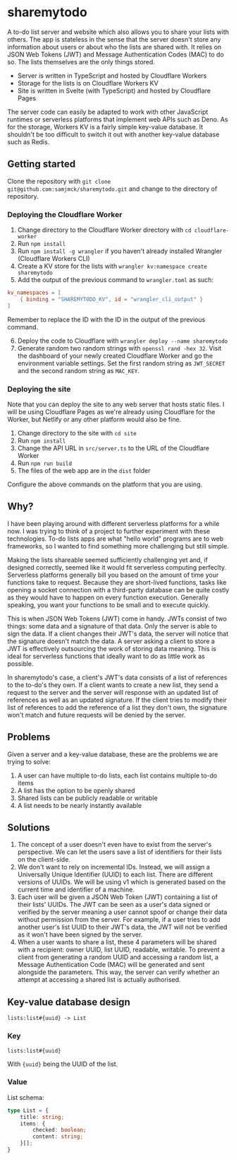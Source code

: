 # sharemytodo

A to-do list server and website which also allows you to share your lists with others. The app is stateless in the sense that the server doesn't store any information about users or about who the lists are shared with. It relies on JSON Web Tokens (JWT) and Message Authentication Codes (MAC) to do so. The lists themselves are the only things stored.

- Server is written in TypeScript and hosted by Cloudflare Workers
- Storage for the lists is on Cloudflare Workers KV
- Site is written in Svelte (with TypeScript) and hosted by Cloudflare Pages

The server code can easily be adapted to work with other JavaScript runtimes or serverless platforms that implement web APIs such as Deno. As for the storage, Workers KV is a fairly simple key-value database. It shouldn't be too difficult to switch it out with another key-value database such as Redis.

## Getting started

Clone the repository with `git clone git@github.com:samjmck/sharemytodo.git` and change to the directory of repository.

### Deploying the Cloudflare Worker

1. Change directory to the Cloudflare Worker directory with `cd cloudflare-worker`
2. Run `npm install`
3. Run `npm install -g wrangler` if you haven't already installed Wrangler (Cloudflare Workers CLI)
4. Create a KV store for the lists with `wrangler kv:namespace create sharemytodo`
5. Add the output of the previous command to `wrangler.toml` as such:
```toml
kv_namespaces = [
    { binding = "SHAREMYTODO_KV", id = "wrangler_cli_output" }
]
```
Remember to replace the ID with the ID in the output of the previous command.

6. Deploy the code to Cloudflare with `wrangler deploy --name sharemytodo`
7. Generate random two random strings with `openssl rand -hex 32`. Visit the dashboard of your newly created Cloudflare Worker and go the environment variable settings. Set the first random string as `JWT_SECRET` and the second random string as `MAC_KEY`.

### Deploying the site

Note that you can deploy the site to any web server that hosts static files. I will be using Cloudflare Pages as we're already using Cloudflare for the Worker, but Netlify or any other platform would also be fine.

1. Change directory to the site with `cd site`
2. Run `npm install`
3. Change the API URL in `src/server.ts` to the URL of the Cloudflare Worker
3. Run `npm run build`
4. The files of the web app are in the `dist` folder

Configure the above commands on the platform that you are using.

## Why?

I have been playing around with different serverless platforms for a while now. I was trying to think of a project to further experiment with these technologies. To-do lists apps are what "hello world" programs are to web frameworks, so I wanted to find something more challenging but still simple.

Making the lists shareable seemed sufficiently challenging yet and, if designed correctly, seemed like it would fit serverless computing perfeclty. Serverless platforms generally bill you based on the amount of time your functions take to request. Because they are short-lived functions, tasks like opening a socket connection with a third-party database can be quite costly as they would have to happen on every function execution. Generally speaking, you want your functions to be small and to execute quickly.

This is when JSON Web Tokens (JWT) come in handy. JWTs consist of two things: some data and a signature of that data. Only the server is able to sign the data. If a client changes their JWT's data, the server will notice that the signature doesn't match the data. A server asking a client to store a JWT is effectively outsourcing the work of storing data meaning. This is ideal for serverless functions that ideally want to do as little work as possible.

In sharemytodo's case, a client's JWT's data consists of a list of references to the to-do's they own. If a client wants to create a new list, they send a request to the server and the server will response with an updated list of references as well as an updated signature. If the client tries to modify their list of references to add the reference of a list they don't own, the signature won't match and future requests will be denied by the server.

## Problems

Given a server and a key-value database, these are the problems we are trying to solve:
1. A user can have multiple to-do lists, each list contains multiple to-do items
2. A list has the option to be openly shared
3. Shared lists can be publicly readable or writable
4. A list needs to be nearly instantly available

## Solutions

1. The concept of a user doesn't even have to exist from the server's perspective. We can let the users save a list of identifiers for their lists on the client-side.
2. We don't want to rely on incremental IDs. Instead, we will assign a Universally Unique Identifier (UUID) to each list. There are different versions of UUIDs. We will be using v1 which is generated based on the current time and identifier of a machine.
3. Each user will be given a JSON Web Token (JWT) containing a list of their lists' UUIDs. The JWT can be seen as a user's data signed or verified by the server meaning a user cannot spoof or change their data without permission from the server. For example, if a user tries to add another user's list UUID to their JWT's data, the JWT will not be verified as it won't have been signed by the server.
4. When a user wants to share a list, these 4 parameters will be shared with a recipient: owner UUID, list UUID, readable, writable. To prevent a client from generating a random UUID and accessing a random list, a Message Authentication Code (MAC) will be generated and sent alongside the parameters. This way, the server can verify whether an attempt at accessing a shared list is actually authorised.

## Key-value database design

```
lists:list#{uuid} -> List
```

### Key

`lists:list#{uuid}`

With `{uuid}` being the UUID of the list.

### Value

List schema:

```ts
type List = {
	title: string;
	items: {
		checked: boolean;
		content: string;
	}[];
}
```
